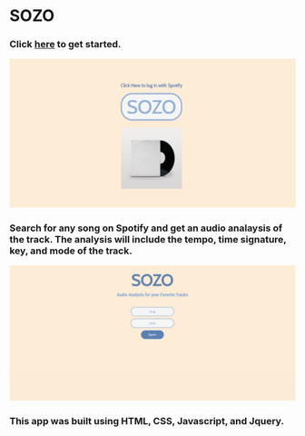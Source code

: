 # SOZO

### Click [here](https://ksdumont.github.io/SOZO/) to get started.

![Screenshot of SOZO](/images/home.png) 

### Search for any song on Spotify and get an audio analaysis of the track. The analysis will include the tempo, time signature, key, and mode of the track.

![Screenshot of SOZO](/images/search.png) 

### This app was built using HTML, CSS, Javascript, and Jquery.
